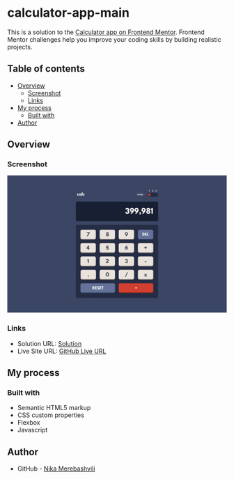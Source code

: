 # calculator-app-main

This is a solution to the [Calculator app on Frontend Mentor](https://www.frontendmentor.io/challenges/calculator-app-9lteq5N29). Frontend Mentor challenges help you improve your coding skills by building realistic projects. 

## Table of contents

- [Overview](#overview)
  - [Screenshot](#screenshot)
  - [Links](#links)
- [My process](#my-process)
  - [Built with](#built-with)
- [Author](#author)



## Overview

### Screenshot

![](./design/desktop-design-theme-1.jpg)



### Links

- Solution URL: [Solution](https://github.com/nikamerebashvili95/interactive-card-details-form-main)
- Live Site URL: [GitHub Live URL](https://github.com/nikamerebashvili95/calculator-app-main)

## My process

### Built with

- Semantic HTML5 markup
- CSS custom properties
- Flexbox
- Javascript


## Author

- GitHub - [Nika Merebashvili](https://github.com/nikamerebashvili95)
